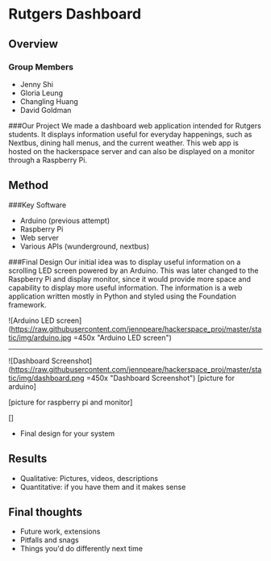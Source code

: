 # Rutgers Dashboard

## Overview
### Group Members
- Jenny Shi
- Gloria Leung
- Changling Huang
- David Goldman

###Our Project
We made a dashboard web application intended for Rutgers students. It displays information useful for everyday happenings, such as Nextbus, dining hall menus, and the current weather. This web app is hosted on the hackerspace server and can also be displayed on a monitor through a Raspberry Pi.

## Method
###Key Software
- Arduino (previous attempt)
- Raspberry Pi
- Web server
- Various APIs (wunderground, nextbus)

###Final Design
Our initial idea was to display useful information on a scrolling LED screen powered by an Arduino. This was later changed to the Raspberry Pi and display monitor, since it would provide more space and capability to display more useful information. The information is a web application written mostly in Python and styled using the Foundation framework.

![Arduino LED screen](https://raw.githubusercontent.com/jennpeare/hackerspace_proj/master/static/img/arduino.jpg =450x "Arduino LED screen")

***

![Dashboard Screenshot](https://raw.githubusercontent.com/jennpeare/hackerspace_proj/master/static/img/dashboard.png =450x  "Dashboard Screenshot")
[picture for arduino]

[picture for raspberry pi and monitor]

[]



- Final design for your system

## Results
- Qualitative: Pictures, videos, descriptions
- Quantitative: if you have them and it makes sense

## Final thoughts
- Future work, extensions
- Pitfalls and snags
- Things you'd do differently next time

